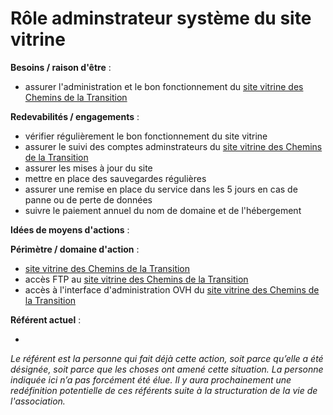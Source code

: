 # Rôle adminstrateur système du site vitrine

**Besoins / raison d'être** :

 - assurer l'administration et le bon fonctionnement du [site vitrine des Chemins de la Transition]

**Redevabilités / engagements** :

 - vérifier régulièrement le bon fonctionnement du site vitrine
 - assurer le suivi des comptes adminstrateurs du [site vitrine des Chemins de la Transition]
 - assurer les mises à jour du site
 - mettre en place des sauvegardes régulières
 - assurer une remise en place du service dans les 5 jours en cas de panne ou de perte de données
 - suivre le paiement annuel du nom de domaine et de l'hébergement

**Idées de moyens d'actions** :

**Périmètre / domaine d'action** :

 - [site vitrine des Chemins de la Transition]
 - accès FTP au [site vitrine des Chemins de la Transition]
 - accès à l'interface d'administration OVH du [site vitrine des Chemins de la Transition]
 
[site vitrine des Chemins de la Transition]: https://lescheminsdelatransition.org/

**Référent actuel** :

 - 
_Le référent est la personne qui fait déjà cette action, soit parce qu’elle a été désignée, soit parce que les choses ont amené cette situation. La personne indiquée ici n’a pas forcément été élue. Il y aura prochainement une redéfinition potentielle de ces référents suite à la structuration de la vie de l'association._